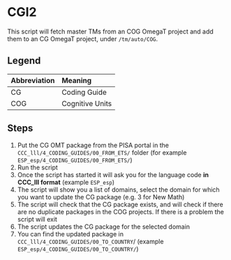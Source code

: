 # CGI2

This script will fetch master TMs from an COG OmegaT project and add them to an CG OmegaT project,  under `/tm/auto/COG`.

## Legend 

| Abbreviation              | Meaning                       |
|:-----------------------|:---------------------------------|
| CG            | Coding Guide                        |
| COG           | Cognitive Units              |

## Steps

1. Put the CG OMT package from the PISA portal in the `CCC_lll/4_CODING_GUIDES/00_FROM_ETS/` folder (for example `ESP_esp/4_CODING_GUIDES/00_FROM_ETS/`)
2. Run the script
3. Once the script has started it will ask you for the language code **in CCC_lll format** (example `ESP_esp`)
4. The script will show you a list of domains, select the domain for which you want to update the CG package (e.g. 3 for New Math)
5. The script will check that the CG package exists, and will check if there are no duplicate packages in the COG projects. If there is a problem the script will exit
6. The script updates the CG package for the selected domain
7. You can find the updated package in `CCC_lll/4_CODING_GUIDES/00_TO_COUNTRY`/ (example `ESP_esp/4_CODING_GUIDES/00_TO_COUNTRY/`)
